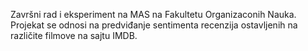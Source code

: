 Završni rad i eksperiment na MAS na Fakultetu Organizaconih Nauka. Projekat se odnosi na predviđanje sentimenta recenzija ostavljenih na različite filmove na sajtu IMDB.
